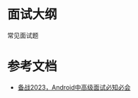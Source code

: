 # 面试大纲

常见面试题

# 参考文档

* [备战2023，Android中高级面试必知必会](https://blog.csdn.net/qq_27981847/article/details/129208034)
